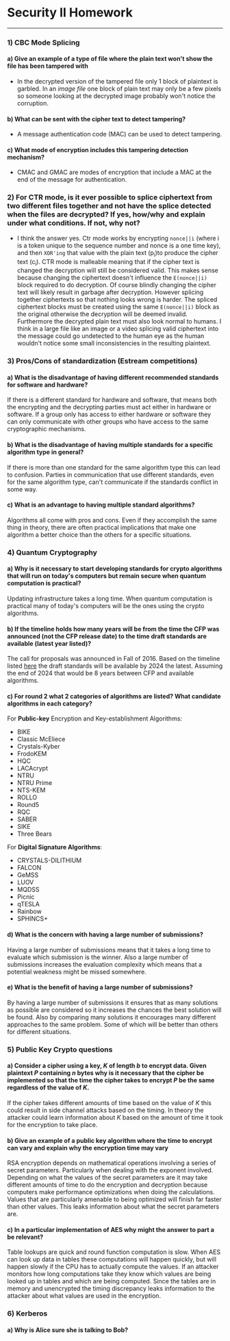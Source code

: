 # Security II Homework
---

### 1) CBC Mode Splicing

#### a) Give an example of a type of file where the plain text won't show the file has been tampered with
  * In the decrypted version of the tampered file only 1 block of plaintext is garbled. In an *image file*
  one block of plain text may only be a few pixels so someone looking at the decrypted image probably won't notice
  the corruption.

#### b) What can be sent with the cipher text to detect tampering?
  * A message authentication code (MAC) can be used to detect tampering.

#### c) What mode of encryption includes this tampering detection mechanism?
  * CMAC and GMAC are modes of encryption that include a MAC at the end of the message for authentication.

### 2) For CTR mode, is it ever possible to splice ciphertext from two different files together and not have the splice detected when the files are decrypted? If yes, how/why and explain under what conditions. If not, why not?
  * I think the answer yes. Ctr mode works by encrypting `nonce||i` (where i is a token unique to the sequence number and nonce is a one time key), and then `XOR'ing` that value with the plain text (p<sub>i</sub>)to produce the cipher text (c<sub>i</sub>). CTR mode is malleable meaning that if the cipher text is changed the decryption will still be considered valid. This makes sense because changing the ciphertext doesn't influence the `E(nonce||i)` block required to do decryption. Of course blindly changing the cipher text will likely result in garbage after decryption.
  However splicing together ciphertexts so that nothing looks wrong is harder. The spliced ciphertext blocks must be created using the same `E(nonce||i)` block as the original otherwise the decryption will be deemed invalid. Furthermore the decrypted plain text must also look normal to humans. I think in a large file like an image or a video splicing valid ciphertext into the message could go undetected to the human eye as the human wouldn't notice some small inconsistencies in the resulting plaintext.

### 3)  Pros/Cons of standardization (Estream competitions)

#### a) What is the disadvantage of having different recommended standards for software and hardware?
  If there is a different standard for hardware and software, that means both the encrypting and the decrypting parties must act either in hardware or software. If a group only has access to either hardware or software they can only communicate with other groups who have access to the same cryptographic mechanisms.

#### b) What is the disadvantage of having multiple standards for a specific algorithm type in general?
  If there is more than one standard for the same algorithm type this can lead to confusion. Parties in communication that use different standards, even for the same algorithm type, can't communicate if the standards conflict in some way.

#### c) What is an advantage to having multiple standard algorithms?
  Algorithms all come with pros and cons. Even if they accomplish the same thing in theory, there are often practical implications that make one algorithm a better choice than the others for a specific situations.

### 4) Quantum Cryptography

#### a) Why is it necessary to start developing standards for crypto algorithms that will run on today's computers but remain secure when quantum computation is practical?
  Updating infrastructure takes a long time. When quantum computation is practical many of today's computers will be the ones using the crypto algorithms.

#### b) If the timeline holds how many years will be from the time the CFP was announced (not the CFP release date) to the time draft standards are available (latest year listed)?
  The call for proposals was announced in Fall of 2016. Based on the timeline listed [here](csrc.nist.gov/Projects/Post-Quantum-Cryptography/Workshops-and-Timeline) the draft standards will be available by 2024 the latest. Assuming the end of 2024 that would be 8 years between CFP and available algorithms.

#### c) For round 2 what 2 categories of algorithms are listed? What candidate algorithms in each category?
  For **Public-key** Encryption and Key-establishment Algorithms:
  * BIKE
  * Classic McEliece
  * Crystals-Kyber
  * FrodoKEM
  * HQC
  * LACAcrypt
  * NTRU
  * NTRU Prime
  * NTS-KEM
  * ROLLO
  * Round5
  * RQC
  * SABER
  * SIKE
  * Three Bears

  For **Digital Signature Algorithms**:
  * CRYSTALS-DILITHIUM
  * FALCON
  * GeMSS
  * LUOV
  * MQDSS
  * Picnic
  * qTESLA
  * Rainbow
  * SPHINCS+

#### d) What is the concern with having a large number of submissions?
  Having a large number of submissions means that it takes a long time to evaluate which submission is the winner. Also a large number of submissions increases the evaluation complexity which means that a potential weakness might be missed somewhere.

#### e) What is the benefit of having a large number of submissions?
  By having a large number of submissions it ensures that as many solutions as possible are considered so it increases the chances the best solution will be found. Also by comparing many solutions it encourages many different approaches to the same problem. Some of which will be better than others for different situations.

### 5) Public Key Crypto questions

#### a) Consider a cipher using a key, *K* of length *b* to encrypt data. Given plaintext *P* containing *n* bytes why is it necessary that the cipher be implemented so that the time the cipher takes to encrypt *P* be the same regardless of the value of *K*.
  If the cipher takes different amounts of time based on the value of *K* this could result in side channel attacks based on the timing. In theory the attacker could learn information about *K* based on the amount of time it took for the encryption to take place.

#### b) Give an example of a public key algorithm where the time to encrypt can vary and explain why the encryption time may vary
  RSA encryption depends on mathematical operations involving a series of secret parameters. Particularly when dealing with the exponent involved. Depending on what the values of the secret parameters are it may take different amounts of time to do the encryption and decryption because computers make performance optimizations when doing the calculations. Values that are particularly amenable to being optimized will finish far faster than other values. This leaks information about what the secret parameters are.

#### c) In a particular implementation of AES why might the answer to part a be relevant?
  Table lookups are quick and round function computation is slow. When AES can look up data in tables these computations will happen quickly, but will happen slowly if the CPU has to actually compute the values. If an attacker monitors how long computations take they know which values are being looked up in tables and which are being computed. Since the tables are in memory and unencrypted the timing discrepancy leaks information to the attacker about what values are used in the encryption.

### 6) Kerberos

#### a) Why is Alice sure she is talking to Bob?
